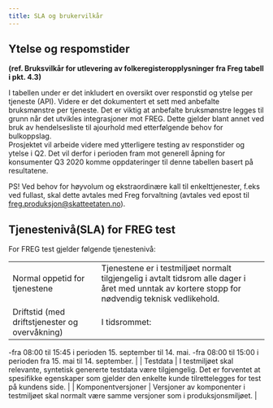 ```yaml
---
title: SLA og brukervilkår
---
```


## Ytelse og respomstider 
**(ref. Bruksvilkår for utlevering av folkeregisteropplysninger fra Freg tabell i pkt. 4.3)**

I tabellen under er det inkludert en oversikt over responstid og ytelse per tjeneste (API). Videre er det dokumentert et sett med anbefalte bruksmønstre per tjeneste. Det er viktig at anbefalte bruksmønstre legges til grunn når det utvikles integrasjoner mot FREG. Dette gjelder blant annet ved bruk av hendelsesliste til ajourhold med etterfølgende behov for bulkoppslag.      
Prosjektet vil arbeide videre med ytterligere testing av responstider og ytelse i Q2. Det vil derfor i perioden fram mot generell åpning for konsumenter Q3 2020 komme oppdateringer til denne tabellen basert på resultatene. 

PS! Ved behov for høyvolum og ekstraordinære kall til enkelttjenester, f.eks ved fullast, skal dette avtales med Freg forvaltning (avtales ved epost til freg.produksjon@skatteetaten.no).

## Tjenestenivå(SLA) for FREG test
For FREG test gjelder følgende tjenestenivå: 

|  |  |
| ------------ | ------------- |
| Normal oppetid for tjenestene | Tjenestene er i testmiljøet normalt tilgjengelig i avtalt tidsrom alle dager i året med unntak av kortere stopp for nødvendig teknisk vedlikehold. |
| Driftstid (med driftstjenester og overvåkning) | I tidsrommet:
-fra 08:00 til 15:45 i perioden 15. september til 14. mai.
-fra 08:00 til 15:00 i perioden fra 15. mai til 14. september. |
| Testdata | I testmiljøet skal relevante, syntetisk genererte testdata være tilgjengelig.
Det er forventet at spesifikke egenskaper som gjelder den enkelte kunde tilrettelegges for test på kundens side. |
| Komponentversjoner | Versjoner av komponenter i testmiljøet skal normalt være samme versjoner som i produksjonsmiljøet. |

